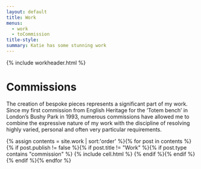 ```yaml
---
layout: default
title: Work
menus:
  - work
  - toCommission
title-style:
summary: Katie has some stunning work
---
```


{% include workheader.html %}

<div class="work" markdown="1">

# Commissions #

The creation of bespoke pieces represents a significant part of my work. Since my first commission from English Heritage for the ‘Totem bench’ in London’s Bushy Park in 1993, numerous commissions have allowed me to combine the expressive nature of my work with the discipline of resolving highly varied, personal and often very particular requirements.

  <div class="grid clearfix">
    {% assign contents = site.work | sort:'order' %}{% for post in contents %}{% if post.publish != false %}{% if post.title != "Work" %}{% if post.type contains "commission" %}
    {% include cell.html %}
    {% endif %}{% endif %}{% endif %}{% endfor %}
  </div>

</div>
